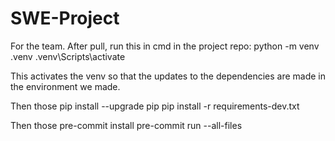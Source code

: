 # SWE-Project

For the team. After pull, run this in cmd in the project repo:
python -m venv .venv
.venv\Scripts\activate

This activates the venv so that the updates to the dependencies are made in the environment we made.

Then those
pip install --upgrade pip
pip install -r requirements-dev.txt

Then those
pre-commit install
pre-commit run --all-files
